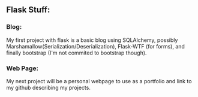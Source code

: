 ## Flask Stuff:
### Blog:   
My first project with flask is a basic blog using SQLAlchemy, possibly Marshamallow(Serialization/Deserialization), Flask-WTF (for forms), 
and finally bootstrap (I'm not commited to bootstrap though).   

### Web Page:
My next project will be a personal webpage to use as a portfolio and link to my github describing my projects.
